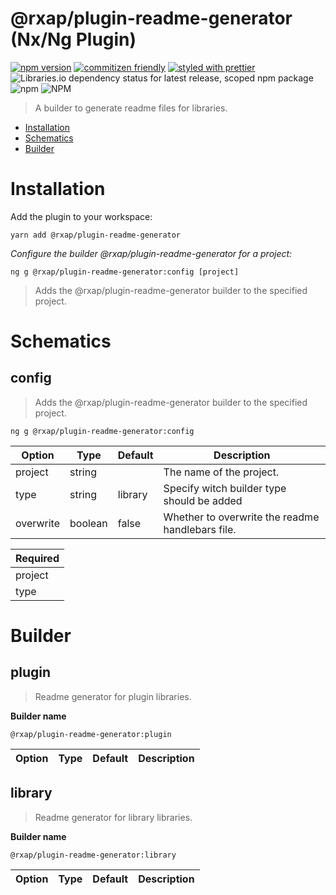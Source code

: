 @rxap/plugin-readme-generator (Nx/Ng Plugin)
======

[![npm version](https://img.shields.io/npm/v/@rxap/plugin-readme-generator?style=flat-square)](https://www.npmjs.com/package/@rxap/plugin-readme-generator)
[![commitizen friendly](https://img.shields.io/badge/commitizen-friendly-brightgreen.svg?style=flat-square)](https://commitizen.github.io/cz-cli/)
[![styled with prettier](https://img.shields.io/badge/styled_with-prettier-ff69b4.svg?style=flat-square)](https://github.com/prettier/prettier)
![Libraries.io dependency status for latest release, scoped npm package](https://img.shields.io/librariesio/release/npm/@rxap/plugin-readme-generator)
![npm](https://img.shields.io/npm/dm/@rxap/plugin-readme-generator)
![NPM](https://img.shields.io/npm/l/@rxap/plugin-readme-generator)

> A builder to generate readme files for libraries.

- [Installation](#installation)
- [Schematics](#schematics)
- [Builder](#builder)

# Installation

Add the plugin to your workspace:

```
yarn add @rxap/plugin-readme-generator
```

*Configure the builder @rxap/plugin-readme-generator for a project:*

```
ng g @rxap/plugin-readme-generator:config [project]
```

> Adds the @rxap/plugin-readme-generator builder to the specified project.

# Schematics

## config
> Adds the @rxap/plugin-readme-generator builder to the specified project.

```
ng g @rxap/plugin-readme-generator:config
```

Option | Type | Default | Description
--- | --- | --- | ---
project | string |  | The name of the project.
type | string | library | Specify witch builder type should be added
overwrite | boolean | false | Whether to overwrite the readme handlebars file.

| Required |
| --- |
| project |
| type |

# Builder

## plugin
> Readme generator for plugin libraries.

**Builder name**
```
@rxap/plugin-readme-generator:plugin
```

Option | Type | Default | Description
--- | --- | --- | ---
## library
> Readme generator for library libraries.

**Builder name**
```
@rxap/plugin-readme-generator:library
```

Option | Type | Default | Description
--- | --- | --- | ---
